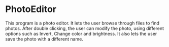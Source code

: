 # PhotoEditor
This program is a photo editor. It lets the user browse through files to find photos. After double clicking, the user can modify the photo, using different options such as Invert, Change color and brightness. It also lets the user save the photo with a different name. 

